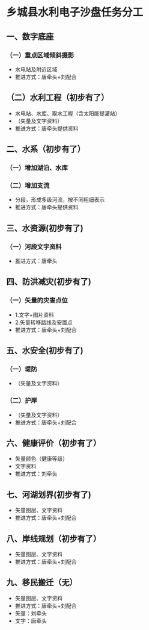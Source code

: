 # 乡城县水利电子沙盘任务分工

## 一、数字底座
### （一）重点区域倾斜摄影
- 水电站及附近区域
- 推进方式：唐牵头+刘配合
## （二）水利工程（初步有了）
- 水电站、水库、取水工程（含太阳能提灌站）
- （矢量及文字资料）
- 推进方式：唐牵头提供资料
## 二、水系（初步有了）
### （一）增加湖泊、水库
### （二）增加支流
- 分段，形成多级河流，按不同粗细表示
- 推进方式：唐牵头提供资料
## 三、水资源(初步有了)
### （一）河段文字资料
- 推进方式：唐牵头
## 四、防洪减灾(初步有了)
### （一）矢量的灾害点位
- 1.文字+图片资料
- 2.矢量转移路线及安置点
- 推进方式：唐牵头+刘配合

## 五、水安全(初步有了)
### （一）堤防
- （矢量及文字资料）
### （二）护岸
- （矢量及文字资料）
- 推进方式：唐牵头+刘配合
## 六、健康评价（初步有了）
- 矢量颜色（健康等级）
- 文字资料
- 推进方式：刘牵头
## 七、河湖划界(初步有了)
- 矢量图层、文字资料
- 推进方式：唐牵头+刘配合
## 八、岸线规划（初步有了）
- 矢量图层、文字资料
- 推进方式：唐牵头+刘配合
## 九、移民搬迁（无）
- 矢量图层、文字资料
- 推进方式：唐牵头+刘配合
- 矢量：刘牵头
- 文字：唐牵头

